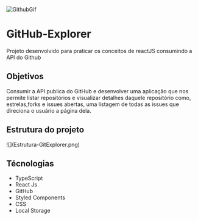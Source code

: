 ![GithubGif](Github-explorer.gif)


# GitHub-Explorer
Projeto desenvolvido para praticar os conceitos de reactJS consumindo a API do Github
<h2>Objetivos</h2>
<p>Consumir a API publica do GitHub e desenvolver uma aplicação que nos permite
  listar repositórios e visualizar detalhes daquele repositório como, estrelas,forks
  e issues abertas, uma listagem de todas as issues que direciona o usuário a página dela.
</p>
<h2>Estrutura do projeto</h2>
![](Estrutura-GitExplorer.png)
<h2>Técnologias</h2>
<ul>
  <li>TypeScript</li>
  <li>React Js</li>
  <li>GitHub</li>
  <li>Styled Components</li>
  <li>CSS</li>
  <li>Local Storage</li>
</ul>
